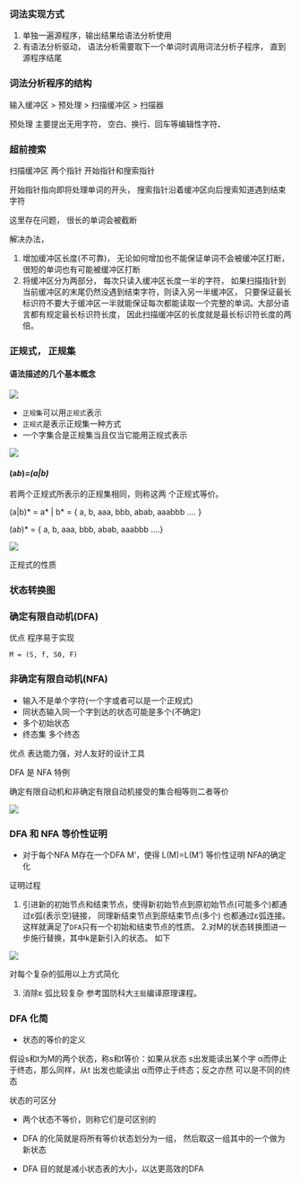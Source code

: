 ### 词法实现方式

1. 单独一遍源程序，输出结果给语法分析使用
2. 有语法分析驱动， 语法分析需要取下一个单词时调用词法分析子程序， 直到源程序结尾

### 词法分析程序的结构

输入缓冲区 > 预处理 > 扫描缓冲区 > 扫描器

预处理 主要提出无用字符， 空白、换行、回车等编辑性字符、

### 超前搜索

扫描缓冲区 
两个指针 开始指针和搜索指针

开始指针指向即将处理单词的开头， 搜索指针沿着缓冲区向后搜索知道遇到结束字符

这里存在问题， 很长的单词会被截断

解决办法， 

1. 增加缓冲区长度(不可靠)， 无论如何增加也不能保证单词不会被缓冲区打断， 很短的单词也有可能被缓冲区打断 
2. 将缓冲区分为两部分， 每次只读入缓冲区长度一半的字符， 如果扫描指针到当前缓冲区的末尾仍然没遇到结束字符，则读入另一半缓冲区， 只要保证最长标识符不要大于缓冲区一半就能保证每次都能读取一个完整的单词。大部分语言都有规定最长标识符长度， 因此扫描缓冲区的长度就是最长标识符长度的两倍。

### 正规式， 正规集

#### 语法描述的几个基本概念

![](./images/1.jpg)

* `正规集`可以用`正规式`表示
* `正规式`是表示正规集一种方式
* 一个字集合是正规集当且仅当它能用正规式表示

![](./images/2.jpg)

#### (a*b*)*=(a|b)* 

若两个正规式所表示的正规集相同，则称这两
个正规式等价。

(a|b)* = a* | b* = { a, b, aaa, bbb, abab, aaabbb .... }

(a*b*)* = { a, b, aaa, bbb, abab, aaabbb ....}

![](./images/3.jpg)

正规式的性质

### 状态转换图

### 确定有限自动机(DFA)

优点 程序易于实现

`M = (S, f, S0, F)`

### 非确定有限自动机(NFA)


* 输入不是单个字符(一个字或者可以是一个正规式)
* 同状态输入同一个字到达的状态可能是多个(不确定)
* 多个初始状态
* 终态集 多个终态

优点 表达能力强，对人友好的设计工具

DFA 是 NFA 特例 

确定有限自动机和非确定有限自动机接受的集合相等则二者等价

![](./images/4.jpg)

### DFA 和 NFA 等价性证明

* 对于每个NFA M存在一个DFA M’，使得
L(M)=L(M’)
 等价性证明
 NFA的确定化

证明过程

1. 引进新的初始节点和结束节点，使得新初始节点到原初始节点(可能多个)都通过ε弧(表示空)链接， 同理新结束节点到原结束节点(多个) 也都通过ε弧连接。 这样就满足了`DFA`只有一个初始和结束节点的性质。
2.对M的状态转换图进一步施行替换，其中k是新引入的状态。 如下

![](./images/5.jpg)

对每个复杂的弧用以上方式简化

3.  消除ε 弧比较复杂 参考国防科大`王挺`编译原理课程。

### DFA 化简



* 状态的等价的定义

假设s和t为M的两个状态，称s和t等价：如果从状态
s出发能读出某个字
α而停止于终态，那么同样，从t
出发也能读出
α而停止于终态；反之亦然
可以是不同的终态

状态的可区分

* 两个状态不等价，则称它们是可区别的

* DFA 的化简就是将所有等价状态划分为一组， 然后取这一组其中的一个做为新状态

* DFA 目的就是减小状态表的大小，以达更高效的DFA




